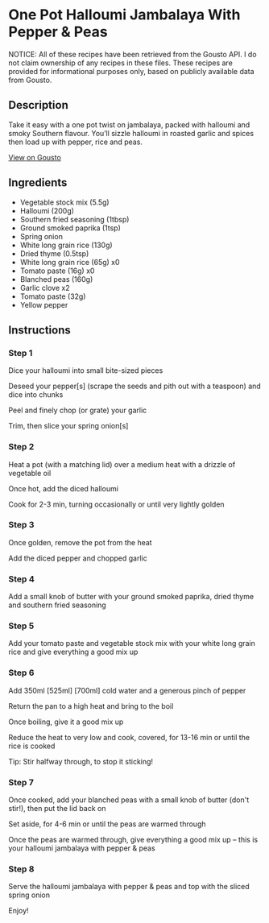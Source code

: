 # One Pot Halloumi Jambalaya With Pepper & Peas

NOTICE: All of these recipes have been retrieved from the Gousto API. I do not claim ownership of any recipes in these files. These recipes are provided for informational purposes only, based on publicly available data from Gousto.

## Description

Take it easy with a one pot twist on jambalaya, packed with halloumi and smoky Southern flavour. You’ll sizzle halloumi in roasted garlic and spices then load up with pepper, rice and peas.

[View on Gousto](https://www.gousto.co.uk/recipes/cookbook/one-pot-halloumi-jambalaya-with-pepper-peas)

## Ingredients

- Vegetable stock mix (5.5g)
- Halloumi (200g)
- Southern fried seasoning (1tbsp)
- Ground smoked paprika (1tsp)
- Spring onion
- White long grain rice (130g)
- Dried thyme (0.5tsp)
- White long grain rice (65g) x0
- Tomato paste (16g) x0
- Blanched peas (160g)
- Garlic clove x2
- Tomato paste (32g)
- Yellow pepper

## Instructions


### Step 1

Dice your halloumi into small bite-sized pieces

Deseed your pepper[s] (scrape the seeds and pith out with a teaspoon) and dice into chunks

Peel and finely chop (or grate) your garlic

Trim, then slice your spring onion[s]


### Step 2

Heat a pot (with a matching lid) over a medium heat with a drizzle of vegetable oil

Once hot, add the diced halloumi

Cook for 2-3 min, turning occasionally or until very lightly golden


### Step 3

Once golden, remove the pot from the heat

Add the diced pepper and chopped garlic


### Step 4

Add a small knob of butter with your ground smoked paprika, dried thyme and southern fried seasoning


### Step 5

Add your tomato paste and vegetable stock mix with your white long grain rice and give everything a good mix up


### Step 6

Add 350ml <span class="text-purple">[525ml]</span> <span class="text-danger">[700ml]</span> cold water and a generous pinch of pepper

Return the pan to a high heat and bring to the boil

Once boiling, give it a good mix up

Reduce the heat to very low and cook, covered, for 13-16 min or until the rice is cooked

Tip: Stir halfway through, to stop it sticking!


### Step 7

Once cooked, add your blanched peas with a small knob of butter (don't stir!), then put the lid back on

Set aside, for 4-6 min or until the peas are warmed through

Once the peas are warmed through, give everything a good mix up – this is your halloumi jambalaya with pepper & peas

### Step 8

Serve the halloumi jambalaya with pepper & peas and top with the sliced spring onion

Enjoy!


